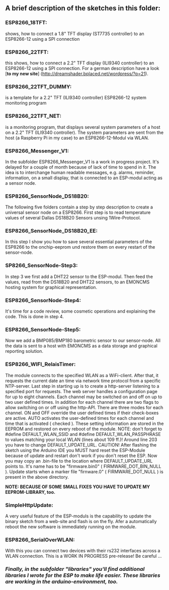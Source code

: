 ## A brief description of the sketches in this folder:

### ESP8266_18TFT:
shows, how to connect a 1.8" TFT display (ST7735 controller) to an ESP8266-12 using a SPI connection

### ESP8266_22TFT:
this shows, how to connect a 2.2" TFT display (ILI9340 controller) to an ESP8266-12 using a SPI connection. For a german description have a look [**to my new site**] (http://dreamshader.bplaced.net/wordpress/?p=21).

### ESP8266_22TFT_DUMMY:
is a template for a 2.2" TFT (ILI9340 controller) ESP8266-12 system monitoring program

### ESP8266_22TFT_NET:
is a monitoring program, that displays several system parameters of a host on a 2.2" TFT (ILI9340 controller). The system parameters are sent from the host (a Raspberry Pi in my case) to an ESP8266-12-Modul via WLAN.

### ESP8266_Messenger_V1:
In the subfolder ESP8266_Messenger_V1 is a work in progress project. It's delayed for a couple of month because of lack of time to spend in it.
The idea is to interchange human readable messages, e.g. alarms, reminder, information, on a small display, that is connected to an ESP-modul acting as a sensor node.

### ESP8266_SensorNode_DS18B20:
The following five folders contain a step by step description to create a universal sensor node on a ESP8266.
First step is to read temperature values of several Dallas DS18B20 Sensors unsing 1Wire-Protocol.

### ESP8266_SensorNode_DS18B20_EE:
In this step I show you how to save several essential parameters of the ESP8266 to the onchip-eeprom und restore them on every restart of the sensor-node.

### SP8266_SensorNode-Step3:
In step 3 we first add a DHT22 sensor to the ESP-modul. Then feed the values, read from the DS18B20 and DHT22 sensors, to an EMONCMS hosting system for graphical representation.

### ESP8266_SensorNode-Step4:
It's time for a code review, some cosmetic operations and explaining the code. This is done in step 4.

### ESP8266_SensorNode-Step5:
Now we add a BMP085/BMP180 barometric sensor to our sensor-node. All the data is sent to a host with EMONCMS as a data storage and graphical reporting solution.

### ESP8266_WIFI_RelaisTimer:
The module connects to the specified WLAN as a WiFi-client. After that, it requests the current date an time via network time protocol from a specific NTP-server.
Last step in starting up is to create a http-server listening to a specified port for requests.
The web server handles a configuration page for up to eight channels. Each channel may be switched on and off on up to two user defined times.
In addition for each channel there are two flags to allow switching on or off using the http-API.
There are three modes for each channel. ON and OFF override the user defined times if their check-boxes are active.  AUTO activates the user-defined times for each channel and time that is activated ( checked ).
These setting information are stored in the EEPROM and restored on every reboot of the module.
NOTE: don't forget to #define DEFAULT_WLAN_SSID and #define DEFAULT_WLAN_PASSPHRASE to values matching your local WLAN (lines about 109 ff.)!
Around line 203 you have to change DEFAULT_UPDATE_URL.
CAUTION! After flashing the sketch using the Arduino IDE you MUST hard reset the ESP-Module because of update and restart don't work if you don't reset the ESP.
Now you may copy an .bin-file to the location where DEFAULT_UPDATE_URL points to. It's name has to be "firmware.bin0" ( FIRMWARE_DOT_BIN_NULL ).
Update starts when a marker file "firnware.0" ( FIRMWARE_DOT_NULL ) is present in the above directory.

**NOTE: BECAUSE OF SOME SMALL FIXES YOU HAVE TO UPDATE MY EEPROM-LIBRARY, too.**



### SimpleHttpUpdate:
A very useful feature of the ESP-moduls is the capability to update the binary sketch from a web-site and flash is on the fly. Afer a automatically reboot the new software is immediately running on the module.

### ESP8266_SerialOverWLAN:
With this you can connect two devices with their rs232 interfaces across a WLAN connection. This is a WORK IN PROGRESS pre-release! Be careful ...


### *Finally, in the subfolder "libraries" you'll find additional libraries I wrote for the ESP to make life easier. These libraries are working in the arduino-environment, too.*



